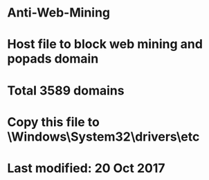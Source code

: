 # Anti-Web-Mining
# Host file to block web mining and popads domain
# Total 3589 domains
# Copy this file to \Windows\System32\drivers\etc
# Last modified: 20 Oct 2017
